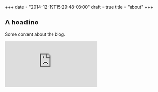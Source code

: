 +++
date = "2014-12-19T15:29:48-08:00"
draft = true
title = "about"
+++

## A headline

Some content about the blog.


[![Analytics](https://kubernetes-site.appspot.com/UA-36037335-10/GitHub/git-sync/demo/blog/content/about.md?pixel)]()
